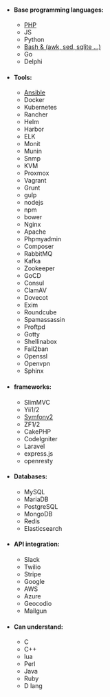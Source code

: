 - #### Base programming languages:
    - [PHP][PHP-url]
    - JS
    - Python
    - [Bash & (awk, sed, sqlite ...)][BASH-url]
    - Go
    - Delphi
- #### Tools:
    - [Ansible][ANSIBLE-url]
    - Docker
    - Kubernetes
    - Rancher
    - Helm
    - Harbor
    - ELK
    - Monit
    - Munin
    - Snmp
    - KVM
    - Proxmox
    - Vagrant
    - Grunt
    - gulp
    - nodejs
    - npm
    - bower
    - Nginx
    - Apache
    - Phpmyadmin
    - Composer
    - RabbitMQ
    - Kafka
    - Zookeeper
    - GoCD
    - Consul
    - ClamAV
    - Dovecot
    - Exim
    - Roundcube
    - Spamassassin
    - Proftpd
    - Gotty
    - Shellinabox
    - Fail2ban
    - Openssl
    - Openvpn
    - Sphinx
- #### frameworks:
    - SlimMVC
    - Yii1/2
    - [Symfony2][SYMFONY-url]
    - ZF1/2
    - CakePHP
    - CodeIgniter
    - Laravel
    - express.js
    - openresty
- #### Databases:
    - MySQL
    - MariaDB
    - PostgreSQL
    - MongoDB
    - Redis
    - Elasticsearch
- #### API integration:
    - Slack
    - Twilio
    - Stripe
    - Google
    - AWS
    - Azure
    - Geocodio
    - Mailgun
- #### Can understand:
    - C
    - C++
    - lua
    - Perl
    - Java
    - Ruby
    - D lang

[PHP-url]: https://github.com/EvgeniyBlinov?tab=repositories&q=&type=source&language=php
[BASH-url]: https://github.com/EvgeniyBlinov?tab=repositories&q=&type=source&language=shell
[ANSIBLE-url]: https://github.com/EvgeniyBlinov?tab=repositories&q=&type=source&q=ansible
[SYMFONY-url]: https://github.com/EvgeniyBlinov/RefrigeratorBundle
